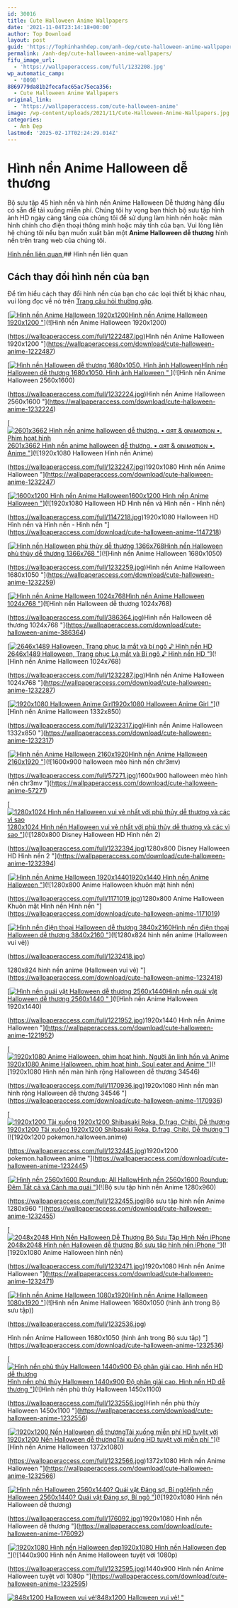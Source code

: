 ```yaml
---
id: 30016
title: Cute Halloween Anime Wallpapers
date: '2021-11-04T23:14:18+00:00'
author: Top Download
layout: post
guid: 'https://Tophinhanhdep.com/anh-dep/cute-halloween-anime-wallpapers/'
permalink: /anh-dep/cute-halloween-anime-wallpapers/
fifu_image_url:
  - 'https://wallpaperaccess.com/full/1232208.jpg'
wp_automatic_camp:
  - '8098'
8869779da81b2fecafac65ac75eca356:
  - Cute Halloween Anime Wallpapers
original_link:
  - 'https://wallpaperaccess.com/cute-halloween-anime'
image: /wp-content/uploads/2021/11/Cute-Halloween-Anime-Wallpapers.jpg
categories:
  - Ảnh Đẹp
lastmod: '2025-02-17T02:24:29.014Z'
---
```

# Hình nền Anime Halloween dễ thương

Bộ sưu tập 45 hình nền và hình nền Anime Halloween Dễ thương hàng đầu có sẵn để tải xuống miễn phí. Chúng tôi hy vọng bạn thích bộ sưu tập hình ảnh HD ngày càng tăng của chúng tôi để sử dụng làm hình nền hoặc màn hình chính cho điện thoại thông minh hoặc máy tính của bạn. Vui lòng liên hệ chúng tôi nếu bạn muốn xuất bản một **Anime Halloween dễ thương** hình nền trên trang web của chúng tôi.

[Hình nền liên quan ](#related) ## Hình nền liên quan

## Cách thay đổi hình nền của bạn

Để tìm hiểu cách thay đổi hình nền của bạn cho các loại thiết bị khác nhau, vui lòng đọc về nó trên [Trang câu hỏi thường gặp](https://tophinhanhdep.com/faq/).

  
[[![Hình nền Anime Halloween 1920x1200](https://wallpaperaccess.com/full/1232208.jpg)Hình nền Anime Halloween 1920x1200 "](https://wallpaperaccess.com/download/cute-halloween-anime-1232208)](![Hình nền Anime Halloween 1920x1200)

(https://wallpaperaccess.com/full/1222487.jpg)Hình nền Anime Halloween 1920x1200 "](https://wallpaperaccess.com/download/cute-halloween-anime-1222487)

[[![Hình nền Halloween dễ thương 1680x1050.  Hình ảnh Halloween](https://wallpaperaccess.com/full/1232221.jpg)Hình nền Halloween dễ thương 1680x1050. Hình ảnh Halloween " ](https://wallpaperaccess.com/download/cute-halloween-anime-1232221)](![Hình nền Anime Halloween 2560x1600)

(https://wallpaperaccess.com/full/1232224.jpg)Hình nền Anime Halloween 2560x1600 "](https://wallpaperaccess.com/download/cute-halloween-anime-1232224)

[[![2601x3662 Hình nền anime halloween dễ thương.  • αят & αɴιмαтιoɴ •.  Phim hoạt hình](https://wallpaperaccess.com/full/1232238.jpg)2601x3662 Hình nền anime halloween dễ thương. • αят &amp; αɴιмαтιoɴ •. Anime "](https://wallpaperaccess.com/download/cute-halloween-anime-1232238)](![1920x1080 Halloween Hình nền Anime)

(https://wallpaperaccess.com/full/1232247.jpg)1920x1080 Hình nền Anime Halloween "](https://wallpaperaccess.com/download/cute-halloween-anime-1232247)

[[![1600x1200 Hình nền Anime Halloween](https://wallpaperaccess.com/full/1232256.jpg)1600x1200 Hình nền Anime Halloween "](https://wallpaperaccess.com/download/cute-halloween-anime-1232256)](![1920x1080 Halloween HD Hình nền và Hình nền - Hình nền)

(https://wallpaperaccess.com/full/1147218.jpg)1920x1080 Halloween HD Hình nền và Hình nền - Hình nền "](https://wallpaperaccess.com/download/cute-halloween-anime-1147218)

[[![Hình nền Halloween phù thủy dễ thương 1366x768](https://wallpaperaccess.com/full/1232258.jpg)Hình nền Halloween phù thủy dễ thương 1366x768 "](https://wallpaperaccess.com/download/cute-halloween-anime-1232258)](![Hình nền Anime Halloween 1680x1050)

(https://wallpaperaccess.com/full/1232259.jpg)Hình nền Anime Halloween 1680x1050 "](https://wallpaperaccess.com/download/cute-halloween-anime-1232259)

[[![Hình nền Anime Halloween 1024x768](https://wallpaperaccess.com/full/1232276.jpg)Hình nền Anime Halloween 1024x768 "](https://wallpaperaccess.com/download/cute-halloween-anime-1232276)](![Hình nền Halloween dễ thương 1024x768)

(https://wallpaperaccess.com/full/386364.jpg)Hình nền Halloween dễ thương 1024x768 "](https://wallpaperaccess.com/download/cute-halloween-anime-386364)

[[![2646x1489 Halloween, Trang phục lạ mắt và bí ngô ♪ Hình nền HD](https://wallpaperaccess.com/full/1232286.png)2646x1489 Halloween, Trang phục Lạ mắt và Bí ngô ♪ Hình nền HD "](https://wallpaperaccess.com/download/cute-halloween-anime-1232286)](![Hình nền Anime Halloween 1024x768)

(https://wallpaperaccess.com/full/1232287.jpg)Hình nền Anime Halloween 1024x768 "](https://wallpaperaccess.com/download/cute-halloween-anime-1232287)

[[![1920x1080 Halloween Anime Girl](https://wallpaperaccess.com/full/1232304.jpg)1920x1080 Halloween Anime Girl "](https://wallpaperaccess.com/download/cute-halloween-anime-1232304)](![Hình nền Anime Halloween 1332x850)

(https://wallpaperaccess.com/full/1232317.jpg)Hình nền Anime Halloween 1332x850 "](https://wallpaperaccess.com/download/cute-halloween-anime-1232317)

[[![Hình nền Anime Halloween 2160x1920](https://wallpaperaccess.com/full/1232346.jpg)Hình nền Anime Halloween 2160x1920 "](https://wallpaperaccess.com/download/cute-halloween-anime-1232346)](![1600x900 halloween mèo hình nền chr3mv)

(https://wallpaperaccess.com/full/57271.jpg)1600x900 halloween mèo hình nền chr3mv "](https://wallpaperaccess.com/download/cute-halloween-anime-57271)

[[![1280x1024 Hình nền Halloween vui vẻ nhất với phù thủy dễ thương và các vì sao](https://wallpaperaccess.com/full/1170964.jpg)1280x1024 Hình nền Halloween vui vẻ nhất với phù thủy dễ thương và các vì sao "](https://wallpaperaccess.com/download/cute-halloween-anime-1170964)](![1280x800 Disney Halloween HD Hình nền 2)

(https://wallpaperaccess.com/full/1232394.jpg)1280x800 Disney Halloween HD Hình nền 2 "](https://wallpaperaccess.com/download/cute-halloween-anime-1232394)

[[![Hình nền Anime Halloween 1920x1440](https://wallpaperaccess.com/full/1232414.jpg)1920x1440 Hình nền Anime Halloween "](https://wallpaperaccess.com/download/cute-halloween-anime-1232414)](![1280x800 Anime Halloween khuôn mặt hình nền)

(https://wallpaperaccess.com/full/1171019.jpg)1280x800 Anime Halloween Khuôn mặt Hình nền Hình nền "](https://wallpaperaccess.com/download/cute-halloween-anime-1171019)

[[![Hình nền điện thoại Halloween dễ thương 3840x2160](https://wallpaperaccess.com/full/474245.jpg)Hình nền điện thoại Halloween dễ thương 3840x2160 "](https://wallpaperaccess.com/download/cute-halloween-anime-474245)](![1280x824 hình nền anime (Halloween vui vẻ))

(https://wallpaperaccess.com/full/1232418.jpg)

1280x824 hình nền anime (Halloween vui vẻ) "](https://wallpaperaccess.com/download/cute-halloween-anime-1232418)

[[![Hình nền quái vật Halloween dễ thương 2560x1440](https://wallpaperaccess.com/full/1232420.jpg)Hình nền quái vật Halloween dễ thương 2560x1440 " ](https://wallpaperaccess.com/download/cute-halloween-anime-1232420)](![Hình nền Anime Halloween 1920x1440)

(https://wallpaperaccess.com/full/1221952.jpg)1920x1440 Hình nền Anime Halloween "](https://wallpaperaccess.com/download/cute-halloween-anime-1221952)

[[![1920x1080 Anime Halloween.  phim hoạt hình.  Người ăn linh hồn và Anime](https://wallpaperaccess.com/full/165891.jpg)1920x1080 Anime Halloween. phim hoạt hình. Soul eater and Anime "](https://wallpaperaccess.com/download/cute-halloween-anime-165891)](![1920x1080 Hình nền màn hình rộng Halloween dễ thương 34546)

(https://wallpaperaccess.com/full/1170936.jpg)1920x1080 Hình nền màn hình rộng Halloween dễ thương 34546 "](https://wallpaperaccess.com/download/cute-halloween-anime-1170936)

[[![1920x1200 Tải xuống 1920x1200 Shibasaki Roka, D.frag, Chibi, Dễ thương](https://wallpaperaccess.com/full/1232428.jpg)1920x1200 Tải xuống 1920x1200 Shibasaki Roka, D.frag, Chibi, Dễ thương "](https://wallpaperaccess.com/download/cute-halloween-anime-1232428)](![1920x1200 pokemon.halloween.anime)

(https://wallpaperaccess.com/full/1232445.jpg)1920x1200 pokemon.halloween.anime "](https://wallpaperaccess.com/download/cute-halloween-anime-1232445)

[[![Hình nền 2560x1600 Roundup: All Hallow](https://wallpaperaccess.com/full/1147208.jpg)Hình nền 2560x1600 Roundup: Đêm Tất cả và Cảnh ma quái "](https://wallpaperaccess.com/download/cute-halloween-anime-1147208)](![Bộ sưu tập hình nền Anime 1280x960)

(https://wallpaperaccess.com/full/1232455.jpg)Bộ sưu tập hình nền Anime 1280x960 "](https://wallpaperaccess.com/download/cute-halloween-anime-1232455)

[[![2048x2048 Hình Nền Halloween Dễ Thương Bộ Sưu Tập Hình Nền iPhone](https://wallpaperaccess.com/full/1232458.jpg)2048x2048 Hình nền Halloween dễ thương Bộ sưu tập hình nền iPhone "](https://wallpaperaccess.com/download/cute-halloween-anime-1232458)](![1920x1080 Anime Halloween hình nền)

(https://wallpaperaccess.com/full/1232471.jpg)1920x1080 Hình nền Anime Halloween "](https://wallpaperaccess.com/download/cute-halloween-anime-1232471)

[[![Hình nền Anime Halloween 1080x1920](https://wallpaperaccess.com/full/1232520.jpg)Hình nền Anime Halloween 1080x1920 "](https://wallpaperaccess.com/download/cute-halloween-anime-1232520)](![Hình nền Anime Halloween 1680x1050 (hình ảnh trong Bộ sưu tập))

(https://wallpaperaccess.com/full/1232536.jpg)

Hình nền Anime Halloween 1680x1050 (hình ảnh trong Bộ sưu tập) "](https://wallpaperaccess.com/download/cute-halloween-anime-1232536)

[[![Hình nền phù thủy Halloween 1440x900 Độ phân giải cao.  Hình nền HD dễ thương](https://wallpaperaccess.com/full/1232550.jpg)Hình nền phù thủy Halloween 1440x900 Độ phân giải cao. Hình nền HD dễ thương "](https://wallpaperaccess.com/download/cute-halloween-anime-1232550)](![Hình nền phù thủy Halloween 1450x1100)

(https://wallpaperaccess.com/full/1232556.jpg)Hình nền phù thủy Halloween 1450x1100 "](https://wallpaperaccess.com/download/cute-halloween-anime-1232556)

 [[![1920x1200 Nền Halloween dễ thươngTải xuống miễn phí HD tuyệt vời](https://wallpaperaccess.com/full/1232563.jpg)1920x1200 Nền Halloween dễ thươngTải xuống HD tuyệt vời miễn phí "](https://wallpaperaccess.com/download/cute-halloween-anime-1232563)](![Hình nền Anime Halloween 1372x1080)

(https://wallpaperaccess.com/full/1232566.jpg)1372x1080 Hình nền Anime Halloween "](https://wallpaperaccess.com/download/cute-halloween-anime-1232566)

[[![Hình nền Halloween 2560x1440?  Quái vật Đáng sợ, Bí ngô](https://wallpaperaccess.com/full/86470.jpg)Hình nền Halloween 2560x1440? Quái vật Đáng sợ, Bí ngô "](https://wallpaperaccess.com/download/cute-halloween-anime-86470)](![1920x1080 Hình nền Halloween dễ thương)

(https://wallpaperaccess.com/full/176092.jpg)1920x1080 Hình nền Halloween dễ thương "](https://wallpaperaccess.com/download/cute-halloween-anime-176092)

[[![1920x1080 Hình nền Halloween đẹp](https://wallpaperaccess.com/full/1232584.jpg)1920x1080 Hình nền Halloween đẹp "](https://wallpaperaccess.com/download/cute-halloween-anime-1232584)](![1440x900 Hình nền Anime Halloween tuyệt vời 1080p)

(https://wallpaperaccess.com/full/1232595.jpg)1440x900 Hình nền Anime Halloween tuyệt vời 1080p "](https://wallpaperaccess.com/download/cute-halloween-anime-1232595)

[![848x1200 Halloween vui vẻ!](https://wallpaperaccess.com/full/1232605.jpg)848x1200 Halloween vui vẻ! "](https://wallpaperaccess.com/download/cute-halloween-anime-1232605)
